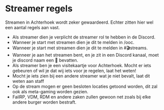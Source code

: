 # Streamer regels

Streamen in Achterhoek wordt zeker gewaardeerd. Echter zitten hier wel een aantal regels aan vast.

- Als streamer dien je verplicht de streamer rol te hebben in de Discord.
- Wanneer je start met streamen dien je dit te melden in /ooc.
- Wanneer je start met streamen dien je dit te melden in #🎬streams.
- Wanneer je aan het streamen bent, en je zit in een Discord kanaal, moet je discord naam een 🔴 bevatten.
- Als streamer ben je een visitekaartje voor Achterhoek. Mocht er iets gebeuren of wil je dat wij iets voor je regelen, laat het weten!
- Mocht je iets zien bij een andere streamer wat je niet bevalt, laat dit weten aan staff
- Op de stream mogen er geen besloten locaties getoond worden, dit zal ook als meta-gaming worden gezien.
- FailRP, VDM, RDM en andere zaken zullen gewoon net zoals bij elke andere burger worden bestraft.